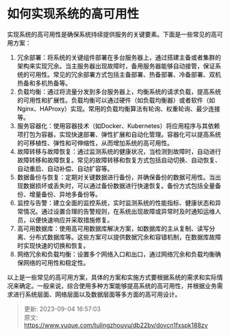 # 如何实现系统的高可用性

<font style="color:rgb(0, 0, 0);background-color:rgb(248, 248, 248);">实现系统的高可用性是确保系统持续提供服务的关键要素。下面是一些常见的高可用方案：</font>

1. <font style="color:rgb(0, 0, 0);background-color:rgb(248, 248, 248);">冗余部署：将系统的关键组件部署在多台服务器上，通过搭建主备或者集群的架构来实现冗余。当主服务器出现故障时，备用服务器能够自动接管，保证系统的可用性。常见的冗余部署方式包括主备部署、热备部署、冷备部署、双机热备和多机热备等。</font>
2. <font style="color:rgb(0, 0, 0);background-color:rgb(248, 248, 248);">负载均衡：通过将流量分发到多台服务器上，均衡系统的请求负载，提高系统的可用性和扩展性。负载均衡可以通过硬件（如负载均衡器）或者软件（如Nginx、HAProxy）实现。常用的负载均衡算法有轮询、权重轮询、最少连接等。</font>
3. <font style="color:rgb(0, 0, 0);background-color:rgb(248, 248, 248);">服务容器化：使用容器技术（如Docker、Kubernetes）将应用程序与其依赖项打包为容器，实现快速部署、弹性扩展和自动化管理。容器化可以提高系统的可移植性、弹性和可伸缩性，从而增加系统的高可用性。</font>
4. <font style="color:rgb(0, 0, 0);background-color:rgb(248, 248, 248);">故障转移与故障恢复：通过监测系统的健康状况，当检测到故障时，自动进行故障转移和故障恢复。常见的故障转移和恢复方式包括自动切换、自动恢复、自动重启、自动补偿、自动扩容等。</font>
5. <font style="color:rgb(0, 0, 0);background-color:rgb(248, 248, 248);">数据备份与恢复：定期对关键数据进行备份，并确保备份的数据可用性。当出现数据损坏或丢失时，可以通过备份数据进行快速恢复。备份方式包括全量备份、增量备份、异地多备份等。</font>
6. <font style="color:rgb(0, 0, 0);background-color:rgb(248, 248, 248);">监控与告警：建立全面的监控系统，实时监测系统的性能指标、健康状态和异常情况。通过设置合理的告警规则，在系统出现故障或异常时及时通知运维人员，以便快速响应并采取措施修复。</font>
7. <font style="color:rgb(0, 0, 0);background-color:rgb(248, 248, 248);">高可用数据库：使用高可用数据库解决方案，如数据库的主从复制、读写分离、分布式数据库等。这些方案可以提供数据冗余和容错机制，在数据库故障时实现快速的切换和恢复。</font>
8. <font style="color:rgb(0, 0, 0);background-color:rgb(248, 248, 248);">网络冗余和负载均衡：设置多个网络入口和出口，通过网络冗余和负载均衡确保网络的可用性和稳定性。</font>

<font style="color:rgb(0, 0, 0);background-color:rgb(248, 248, 248);">以上是一些常见的高可用方案，具体的方案和实施方式要根据系统的需求和实际情况来确定。一般来说，综合使用多种方案能够提高系统的高可用性，并根据业务需求进行系统层面、网络层面以及数据层面等多方面的高可用设计。</font>



> 更新: 2023-09-04 16:57:03  
> 原文: <https://www.yuque.com/tulingzhouyu/db22bv/dovcn1fxspk188zv>